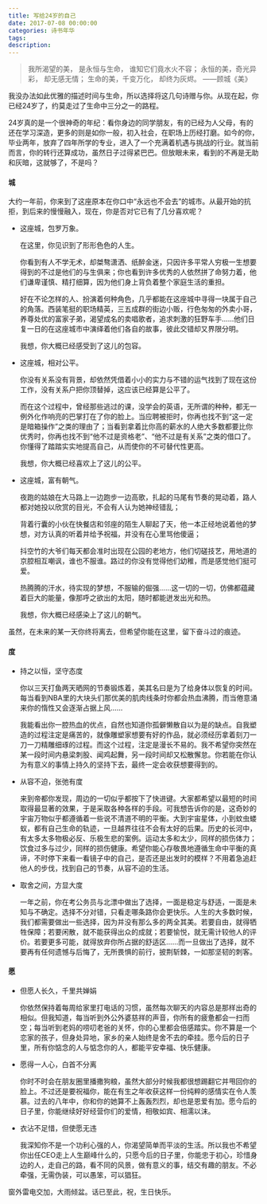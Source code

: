 ```yaml
---
title: 写给24岁的自己
date: 2017-07-08 00:00:00
categories: 诗书年华
tags: 
description: 
---
```


> 我所渴望的美，
> 是永恒与生命，
> 谁知它们竟水火不容；
> 永恒的美，奇光异彩，
> 却无感无情；
> 生命的美，千变万化，
> 却终为灰烬。 
> ——顾城《美》

我没办法如此优雅的描述时间与生命，所以选择将这几句诗赠与你。从现在起，你已经24岁了，约莫走过了生命中三分之一的路程。

24岁真的是一个很神奇的年纪：看你身边的同学朋友，有的已经为人父母，有的还在学习深造，更多的则是如你一般，初入社会，在职场上历经打磨。如今的你，毕业两年，放弃了四年所学的专业，进入了一个充满着机遇与挑战的行业。就当前而言，你的转行还算成功，虽然日子过得紧巴巴。但放眼未来，看到的不再是无助和灰暗，这就够了，不是吗？

#### 城

大约一年前，你来到了这座原本在你口中“永远也不会去”的城市。从最开始的抗拒，到后来的慢慢融入，现在，你是否对它已有了几分喜欢呢？

- 这座城，包罗万象。

  在这里，你见识到了形形色色的人生。

  你看到有人不学无术，却桀骜潇洒、纸醉金迷，只因许多平常人穷极一生想要得到的不过是他们的与生俱来；你也看到许多优秀的人依然拼了命努力着，他们谦卑谨慎、精打细算，因为他们身上背负着整个家庭生活的重担。

  好在不论怎样的人、扮演着何种角色，几乎都能在这座城中寻得一块属于自己的角落。西装笔挺的职场精英，三五成群的街边小贩，行色匆匆的外卖小哥，养尊处优的富家子弟，渴望成名的卖唱歌者，追求刺激的狂野车手……他们日复一日的在这座城市中演绎着他们各自的故事，彼此交错却又界限分明。

  我想，你大概已经感受到了这儿的包容。


- 这座城，相对公平。

  你没有关系没有背景，却依然凭借着小小的实力与不错的运气找到了现在这份工作，没有关系户把你顶替掉，这应该已经算是公平了。

  而在这个过程中，曾经那些逃过的课，没学会的英语，无所谓的种种，都无一例外化作响亮的巴掌打在了你的脸上。当应聘被拒时，你再也找不到“这一定是暗箱操作”之类的理由了；当看到拿着比你高的薪水的人绝大多数都要比你优秀时，你再也找不到“他不过是资格老”、“他不过是有关系”之类的借口了。你懂得了踏踏实实地提高自己，从而使你的不可替代性更高。

  我想，你大概已经喜欢上了这儿的公平。

- 这座城，富有朝气。

  夜跑的姑娘在大马路上一边跑步一边高歌，扎起的马尾有节奏的晃动着，路人都对她投以欣赏的目光，不会有人认为她神经错乱；

  背着行囊的小伙在快餐店和邻座的陌生人聊起了天，他一本正经地说着他的梦想，对方认真的听着并给予祝福，并没有在心里骂他傻逼；

  抖空竹的大爷们每天都会准时出现在公园的老地方，他们切磋技艺，用地道的京腔相互嘲讽，谁也不服谁。路过的你没有觉得他们幼稚，而是感觉他们挺可爱。

  热腾腾的汗水，待实现的梦想，不服输的倔强……这一切的一切，仿佛都蕴藏着巨大的能量，像那呼之欲出的太阳，随时都能迸发出光和热。

  我想，你大概已经感染上了这儿的朝气。

虽然，在未来的某一天你终将离去，但希望你能在这里，留下奋斗过的痕迹。

#### 度

- 持之以恒，坚守态度

  你以三天打鱼两天晒网的节奏锻炼着，美其名曰是为了给身体以恢复的时间。每当看到NBA里的大块头们那优美的肌肉线条时你都会热血沸腾，而当倦意涌来你的惰性又会逐渐占据上风……

  我能看出你一腔热血的优点，自然也知道你孤僻懒散自以为是的缺点。自我塑造的过程注定是痛苦的，就像雕塑家想要有好的作品，就必须经历拿着刻刀一刀一刀精雕细琢的过程。而这个过程，注定是漫长不易的。我不希望你突然在某一段时间内悬梁刺股、闻鸡起舞，另一段时间却又松散懈怠。你若能在你认为有意义的事情上持久的坚持下去，最终一定会收获想要得到的。


- 从容不迫，张弛有度

  来到帝都你发现，周边的一切似乎都按下了快进键。大家都希望以最短的时间取得最显著的效果，于是采取各种各样的手段。可我想告诉你的是，这奇妙的宇宙万物似乎都遵循着一些说不清道不明的平衡。大到宇宙星体，小到蚊虫蝼蚁，都有自己生命的轨迹，一旦越界往往不会有太好的后果。历史的长河中，有太多太多物极必反、乐极生悲的案例。运动太多和太少，同样的损伤体力；饮食过多与过少，同样的损伤健康。希望你能心存敬畏地遵循生命中平衡的真谛，不时停下来看一看镜子中的自己，是否还是出发时的模样？不用着急追赶他人的步伐，找到自己的节奏，从容不迫的生活。


- 取舍之间，方显大度

  一年之前，你在考公务员与北漂中做出了选择，一面是稳定与舒适，一面是未知与不确定。选择不分对错，只看走哪条路你会更快乐。人生的大多数时候，我们都需要做出一些选择，因为并没有那么多的两全其美。若要自由，就得牺牲保障；若要闲散，就不能获得出众的成就；若要愉悦，就无需计较他人的评价。若要更多可能，就得放弃你所占据的舒适区……而一旦做出了选择，就不要再有任何遗憾与后悔了，无所畏惧的前行，披荆斩棘，一如那坚韧的刺客。

#### 愿

- 但愿人长久，千里共婵娟

  你依然保持着每周给家里打电话的习惯，虽然每次聊天的内容总是那样出奇的相似。但我知道，每当听到外公外婆慈祥的声音，你所有的疲惫都会一扫而空；每当听到老妈的唠叨老爸的关怀，你的心里都会倍感踏实。你不算是一个恋家的孩子，但身处异地，家乡的亲人始终是舍不去的牵挂。愿今后的日子里，所有你惦念的人与惦念你的人，都能平安幸福、快乐健康。


- 愿得一人心，白首不分离

  你时不时会在朋友圈里播撒狗粮，虽然大部分时候我都很想踢翻它并甩回你的脸上。不过还是要祝福你，能在有生之年收获这样一份纯粹的感情实在令人羡慕。过去的八年中，你和你的她算不上轰轰烈烈，却也是恩爱有加。愿今后的日子里，你能继续好好经营你们的爱情，相敬如宾、相濡以沫。


- 衣沾不足惜，但使愿无违

  我深知你不是一个功利心强的人，你渴望简单而平淡的生活。所以我也不希望你出任CEO走上人生巅峰什么的，只愿今后的日子里，你能忠于初心，珍惜身边的人，走自己的路，看不同的风景，做有意义的事，结交有趣的朋友。不必牵强，无需伪装，可以愚笨，可以猖狂。



窗外雷电交加，大雨倾盆。话已至此，祝，生日快乐。